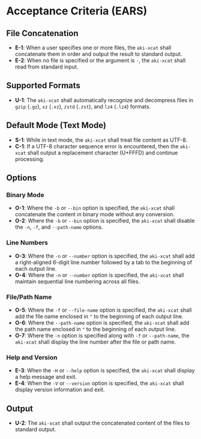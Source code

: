 # Acceptance Criteria (EARS)

## File Concatenation

- **E-1**: When a user specifies one or more files, the `aki-xcat` shall concatenate them in order and output the result to standard output.
- **E-2**: When no file is specified or the argument is `-`, the `aki-xcat` shall read from standard input.

## Supported Formats

- **U-1**: The `aki-xcat` shall automatically recognize and decompress files in `gzip` (`.gz`), `xz` (`.xz`), `zstd` (`.zst`), and `lz4` (`.lz4`) formats.

## Default Mode (Text Mode)

- **S-1**: While in text mode, the `aki-xcat` shall treat file content as UTF-8.
- **C-1**: If a UTF-8 character sequence error is encountered, then the `aki-xcat` shall output a replacement character (U+FFFD) and continue processing.

## Options

### Binary Mode

- **O-1**: Where the `-b` or `--bin` option is specified, the `aki-xcat` shall concatenate the content in binary mode without any conversion.
- **O-2**: Where the `-b` or `--bin` option is specified, the `aki-xcat` shall disable the `-n`, `-f`, and `--path-name` options.

### Line Numbers

- **O-3**: Where the `-n` or `--number` option is specified, the `aki-xcat` shall add a right-aligned 6-digit line number followed by a tab to the beginning of each output line.
- **O-4**: Where the `-n` or `--number` option is specified, the `aki-xcat` shall maintain sequential line numbering across all files.

### File/Path Name

- **O-5**: Where the `-f` or `--file-name` option is specified, the `aki-xcat` shall add the file name enclosed in `"` to the beginning of each output line.
- **O-6**: Where the `--path-name` option is specified, the `aki-xcat` shall add the path name enclosed in `"` to the beginning of each output line.
- **O-7**: Where the `-n` option is specified along with `-f` or `--path-name`, the `aki-xcat` shall display the line number after the file or path name.

### Help and Version

- **E-3**: When the `-H` or `--help` option is specified, the `aki-xcat` shall display a help message and exit.
- **E-4**: When the `-V` or `--version` option is specified, the `aki-xcat` shall display version information and exit.

## Output

- **U-2**: The `aki-xcat` shall output the concatenated content of the files to standard output.
